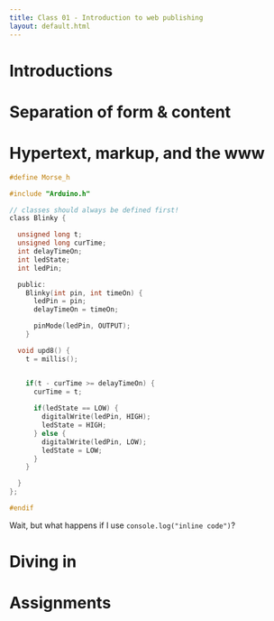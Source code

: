 ```yaml
---
title: Class 01 - Introduction to web publishing
layout: default.html
---
```


Introductions
=============


Separation of form & content
=============================

Hypertext, markup, and the www
==============================


```c
#define Morse_h

#include "Arduino.h"

// classes should always be defined first!
class Blinky {

  unsigned long t;
  unsigned long curTime;
  int delayTimeOn;
  int ledState;
  int ledPin;

  public:
    Blinky(int pin, int timeOn) {
      ledPin = pin;
      delayTimeOn = timeOn;

      pinMode(ledPin, OUTPUT);
    }

  void upd8() {
    t = millis();


    if(t - curTime >= delayTimeOn) {
      curTime = t;
  
      if(ledState == LOW) {
        digitalWrite(ledPin, HIGH);
        ledState = HIGH;
      } else {
        digitalWrite(ledPin, LOW);
        ledState = LOW;
      }
    } 

  }
};

#endif
```

Wait, but what happens if I use `console.log("inline code")`?

Diving in
==========

Assignments
============
